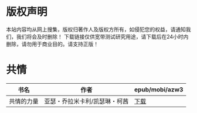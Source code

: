 # 版权声明

本站内容均从网上搜集，版权归著作人及版权方所有，如侵犯您的权益，请通知我们，我们将会及时删除！ 下载链接仅供宽带测试研究用途，请下载后在24小时内删除，请勿用于商业目的。请支持正版！

# 共情

| 书名 | 作者 | epub/mobi/azw3 |
| --- | --- | --- |
| 共情的力量 | 亚瑟・乔拉米卡利/凯瑟琳・柯茜 | [下载](https://url89.ctfile.com/f/31084289-1357050907-8e105b?p=8866) |
